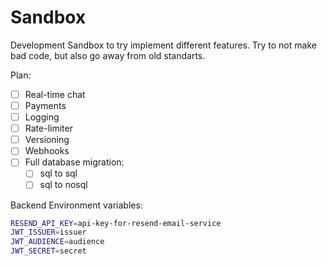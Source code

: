 # Sandbox

Development Sandbox to try implement different features.
Try to not make bad code, but also go away from old standarts.

Plan:

- [ ] Real-time chat
- [ ] Payments
- [ ] Logging
- [ ] Rate-limiter
- [ ] Versioning
- [ ] Webhooks
- [ ] Full database migration:
  - [ ] sql to sql
  - [ ] sql to nosql

Backend Environment variables:

```bash
RESEND_API_KEY=api-key-for-resend-email-service
JWT_ISSUER=issuer
JWT_AUDIENCE=audience
JWT_SECRET=secret
```

